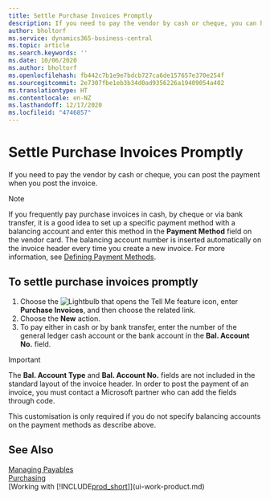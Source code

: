 ```yaml
---
title: Settle Purchase Invoices Promptly
description: If you need to pay the vendor by cash or cheque, you can have the necessary posting done when you post the invoice.
author: bholtorf
ms.service: dynamics365-business-central
ms.topic: article
ms.search.keywords: ''
ms.date: 10/06/2020
ms.author: bholtorf
ms.openlocfilehash: fb442c7b1e9e7bdcb727ca6de157657e370e254f
ms.sourcegitcommit: 2e7307fbe1eb3b34d0ad9356226a19409054a402
ms.translationtype: HT
ms.contentlocale: en-NZ
ms.lasthandoff: 12/17/2020
ms.locfileid: "4746857"
---
```

# <a name="settle-purchase-invoices-promptly"></a>Settle Purchase Invoices Promptly

If you need to pay the vendor by cash or cheque, you can post the payment when you post the invoice.  

> [!NOTE]  
> If you frequently pay purchase invoices in cash, by cheque or via bank transfer, it is a good idea to set up a specific payment method with a balancing account and enter this method in the **Payment Method** field on the vendor card. The balancing account number is inserted automatically on the invoice header every time you create a new invoice. For more information, see [Defining Payment Methods](finance-payment-methods.md).  

## <a name="to-settle-purchase-invoices-promptly"></a>To settle purchase invoices promptly

1. Choose the ![Lightbulb that opens the Tell Me feature](media/ui-search/search_small.png "Tell me what you want to do") icon, enter **Purchase Invoices**, and then choose the related link.  
2. Choose the **New** action.  
3. To pay either in cash or by bank transfer, enter the number of the general ledger cash account or the bank account in the **Bal. Account No.** field.  

> [!IMPORTANT]  
> The **Bal. Account Type** and **Bal. Account No.** fields are not included in the standard layout of the invoice header. In order to post the payment of an invoice, you must contact a Microsoft partner who can add the fields through code.  
>
> This customisation is only required if you do not specify balancing accounts on the payment methods as describe above.

## <a name="see-also"></a>See Also

[Managing Payables](payables-manage-payables.md)  
[Purchasing](purchasing-manage-purchasing.md)  
[Working with [!INCLUDE[prod_short](includes/prod_short.md)]](ui-work-product.md)  
